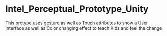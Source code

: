 Intel_Perceptual_Prototype_Unity
================================

This protype uses gesture as well as Touch attributes to show a User Interface as well as Color changing effect to teach Kids and feel the change